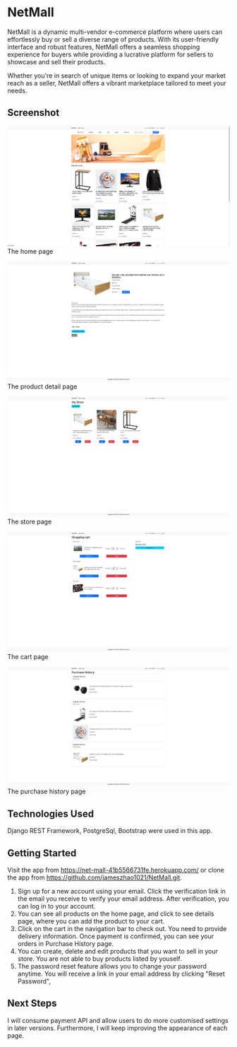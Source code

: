 # NetMall

NetMall is a dynamic multi-vendor e-commerce platform where users can effortlessly buy or sell a diverse range of products. With its user-friendly interface and robust features, NetMall offers a seamless shopping experience for buyers while providing a lucrative platform for sellers to showcase and sell their products. 

Whether you're in search of unique items or looking to expand your market reach as a seller, NetMall offers a vibrant marketplace tailored to meet your needs.


## Screenshot

![Screenshot of the NetMall](./frontend/src/assets/screenshots/homepage.png)
The home page

![Screenshot of the NetMall](./frontend/src/assets/screenshots/productDetail.png)
The product detail page

![Screenshot of the NetMall](./frontend/src/assets/screenshots/myStore.png)
The store page

![Screenshot of the NetMall](./frontend/src/assets/screenshots/cart.png)
The cart page

![Screenshot of the NetMall](./frontend/src/assets/screenshots/purchaseHistory.png)
The purchase history page

## Technologies Used

Django REST Framework, PostgreSql, Bootstrap were used in this app.

## Getting Started

Visit the app from https://net-mall-41b5566731fe.herokuapp.com/ or clone the app from https://github.com/jameszhao1021/NetMall.git.
1. Sign up for a new account using your email. Click the verification link in the email you receive to verify your email address. After verification, you can log in to your account.
2. You can see all products on the home page, and click to see details page, where you can add the product to your cart.
3. Click on the cart in the navigation bar to check out. You need to provide delivery information. Once payment is confirmed, you can see your orders in Purchase History page.
4. You can create, delete and edit products that you want to sell in your store. You are not able to buy products listed by youself. 
5. The password reset feature allows you to change your password anytime. You will receive a link in your email address by clicking "Reset Password",  
  
## Next Steps

I will consume payment API and allow users to do more customised settings in later versions. Furthermore, I will keep improving the appearance of each page. 